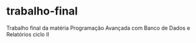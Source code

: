 # trabalho-final
Trabalho final da matéria Programação Avançada com Banco de Dados e Relatórios ciclo II
